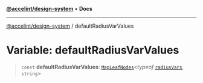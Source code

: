 [**@accelint/design-system**](../README.md) • **Docs**

***

[@accelint/design-system](../README.md) / defaultRadiusVarValues

# Variable: defaultRadiusVarValues

> `const` **defaultRadiusVarValues**: [`MapLeafNodes`](../type-aliases/MapLeafNodes.md)\<*typeof* [`radiusVars`](radiusVars.md), `string`\>
